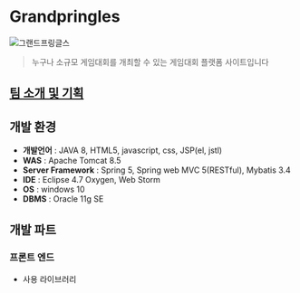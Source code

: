 # Grandpringles
![그랜드프링글스]( "grandpringles") 

> 누구나 소규모 게임대회를 개최할 수 있는 게임대회 플랫폼 사이트입니다


## [팀 소개 및 기획]()

## 개발 환경
* **개발언어** : JAVA 8, HTML5, javascript, css, JSP(el, jstl)
* **WAS** : Apache Tomcat 8.5
* **Server Framework** : Spring 5, Spring web MVC 5(RESTful), Mybatis 3.4
* **IDE** : Eclipse 4.7 Oxygen, Web Storm 
* **OS** : windows 10
* **DBMS** : Oracle 11g SE

## 개발 파트
### 프론트 엔드
* 사용 라이브러리
